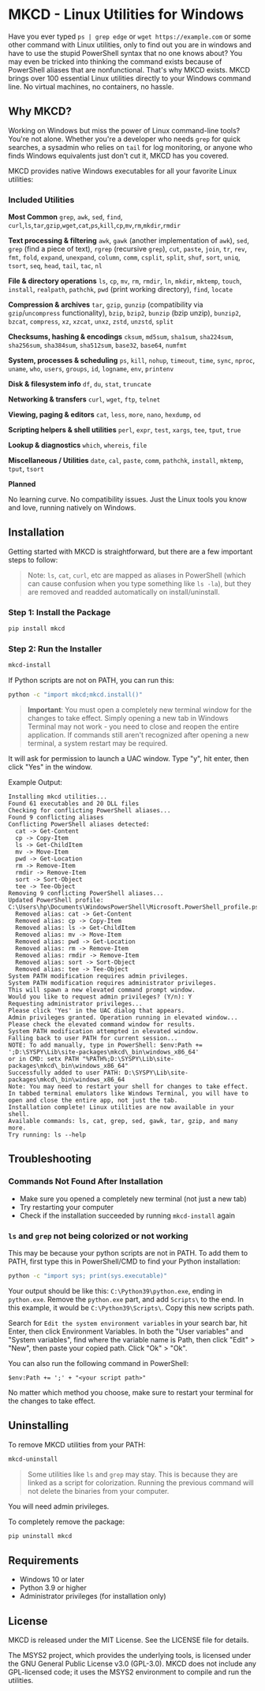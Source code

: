# MKCD - Linux Utilities for Windows

Have you ever typed `ps | grep edge` or `wget https://example.com` or some other command with Linux utilities, only to find out you are in windows and have to use the stupid PowerShell syntax that no one knows about? You may even be tricked into thinking the command exists because of PowerShell aliases that are nonfunctional. That's why MKCD exists. MKCD brings over 100 essential Linux utilities directly to your Windows command line. No virtual machines, no containers, no hassle.

## Why MKCD?

Working on Windows but miss the power of Linux command-line tools? You're not alone. Whether you're a developer who needs `grep` for quick searches, a sysadmin who relies on `tail` for log monitoring, or anyone who finds Windows equivalents just don't cut it, MKCD has you covered.

MKCD provides native Windows executables for all your favorite Linux utilities:

### Included Utilities

**Most Common** `grep`, `awk`, `sed`, `find`, `curl`,`ls`,`tar`,`gzip`,`wget`,`cat`,`ps`,`kill`,`cp`,`mv`,`rm`,`mkdir`,`rmdir`

**Text processing & filtering** `awk`, `gawk` (another implementation of `awk`), `sed`, `grep` (find a piece of text), `rgrep` (recursive `grep`), `cut`, `paste`, `join`, `tr`, `rev`, `fmt`, `fold`, `expand`, `unexpand`, `column`, `comm`, `csplit`, `split`, `shuf`, `sort`, `uniq`, `tsort`, `seq`, `head`, `tail`, `tac`, `nl`

**File & directory operations** `ls`, `cp`, `mv`, `rm`, `rmdir`, `ln`, `mkdir`, `mktemp`, `touch`, `install`, `realpath`, `pathchk`, `pwd` (print working directory), `find`, `locate`

**Compression & archives** `tar`, `gzip`, `gunzip` (compatibility via `gzip`/`uncompress` functionality), `bzip`, `bzip2`, `bunzip` (bzip unzip), `bunzip2`, `bzcat`,  `compress`, `xz`, `xzcat`, `unxz`, `zstd`, `unzstd`, `split`

**Checksums, hashing & encodings** `cksum`, `md5sum`, `sha1sum`, `sha224sum`, `sha256sum`, `sha384sum`, `sha512sum`, `base32`, `base64`, `numfmt`

**System, processes & scheduling** `ps`, `kill`, `nohup`, `timeout`, `time`, `sync`, `nproc`, `uname`, `who`, `users`, `groups`, `id`, `logname`, `env`, `printenv`

**Disk & filesystem info** `df`, `du`, `stat`, `truncate`

**Networking & transfers** `curl`, `wget`, `ftp`, `telnet`

**Viewing, paging & editors** `cat`, `less`, `more`, `nano`, `hexdump`, `od`

**Scripting helpers & shell utilities** `perl`, `expr`, `test`, `xargs`, `tee`, `tput`, `true`

**Lookup & diagnostics** `which`, `whereis`, `file`

**Miscellaneous / Utilities** `date`, `cal`, `paste`, `comm`, `pathchk`, `install`, `mktemp`, `tput`, `tsort`

**Planned** 

No learning curve. No compatibility issues. Just the Linux tools you know and love, running natively on Windows.

## Installation

Getting started with MKCD is straightforward, but there are a few important steps to follow:
> Note: `ls`, `cat`, `curl`, etc are mapped as aliases in PowerShell (which can cause confusion when you type something like `ls -la`), but they are removed and readded automatically on install/uninstall.

### Step 1: Install the Package

```bash
pip install mkcd
```

### Step 2: Run the Installer

```bash
mkcd-install
```

If Python scripts are not on PATH, you can run this:

```bash
python -c "import mkcd;mkcd.install()"
```

> **Important**: You must open a completely new terminal window for the changes to take effect. Simply opening a new tab in Windows Terminal may not work - you need to close and reopen the entire application.
> If commands still aren't recognized after opening a new terminal, a system restart may be required.

It will ask for permission to launch a UAC window. Type "y", hit enter, then click "Yes" in the window.

Example Output:

```plaintext
Installing mkcd utilities...
Found 61 executables and 20 DLL files
Checking for conflicting PowerShell aliases...
Found 9 conflicting aliases
Conflicting PowerShell aliases detected:
  cat -> Get-Content
  cp -> Copy-Item
  ls -> Get-ChildItem
  mv -> Move-Item
  pwd -> Get-Location
  rm -> Remove-Item
  rmdir -> Remove-Item
  sort -> Sort-Object
  tee -> Tee-Object
Removing 9 conflicting PowerShell aliases...
Updated PowerShell profile: C:\Users\hp\Documents\WindowsPowerShell\Microsoft.PowerShell_profile.ps1
  Removed alias: cat -> Get-Content
  Removed alias: cp -> Copy-Item
  Removed alias: ls -> Get-ChildItem
  Removed alias: mv -> Move-Item
  Removed alias: pwd -> Get-Location
  Removed alias: rm -> Remove-Item
  Removed alias: rmdir -> Remove-Item
  Removed alias: sort -> Sort-Object
  Removed alias: tee -> Tee-Object
System PATH modification requires admin privileges.
System PATH modification requires administrator privileges.
This will spawn a new elevated command prompt window.
Would you like to request admin privileges? (Y/n): Y
Requesting administrator privileges...
Please click 'Yes' in the UAC dialog that appears.
Admin privileges granted. Operation running in elevated window...
Please check the elevated command window for results.
System PATH modification attempted in elevated window.
Falling back to user PATH for current session...
NOTE: To add manually, type in PowerShell: $env:Path += ';D:\SYSPY\Lib\site-packages\mkcd\_bin\windows_x86_64'
or in CMD: setx PATH "%PATH%;D:\SYSPY\Lib\site-packages\mkcd\_bin\windows_x86_64"
Successfully added to user PATH: D:\SYSPY\Lib\site-packages\mkcd\_bin\windows_x86_64
Note: You may need to restart your shell for changes to take effect. In tabbed terminal emulators like Windows Terminal, you will have to open and close the entire app, not just the tab.
Installation complete! Linux utilities are now available in your shell.
Available commands: ls, cat, grep, sed, gawk, tar, gzip, and many more.
Try running: ls --help
```

## Troubleshooting

### Commands Not Found After Installation

- Make sure you opened a completely new terminal (not just a new tab)
- Try restarting your computer
- Check if the installation succeeded by running `mkcd-install` again

### `ls` and `grep` not being colorized or not working

This may be because your python scripts are not in PATH. To add them to PATH, first type this in PowerShell/CMD to find your Python installation:

```bash
python -c "import sys; print(sys.executable)"
```

Your output should be like this: `C:\Python39\python.exe`, ending in `python.exe`. Remove the `python.exe` part, and add `Scripts\` to the end. In this example, it would be `C:\Python39\Scripts\`. Copy this new scripts path.

Search for `Edit the system environment variables` in your search bar, hit Enter, then click Environment Variables. In both the "User variables" and "System variables",  find where the variable name is Path, then click "Edit" > "New", then paste your copied path. Click "Ok" > "Ok".

You can also run the following command in PowerShell:

```pwsh
$env:Path += ';' + "<your script path>"
```

No matter which method you choose, make sure to restart your terminal for the changes to take effect.

## Uninstalling

To remove MKCD utilities from your PATH:

```bash
mkcd-uninstall
```

> Some utilities like `ls` and `grep` may stay. This is because they are linked as a script for colorization.
> Running the previous command will not delete the binaries from your computer.

You will need admin privileges.

To completely remove the package:

```bash
pip uninstall mkcd
```

## Requirements

- Windows 10 or later
- Python 3.9 or higher
- Administrator privileges (for installation only)

## License

MKCD is released under the MIT License. See the LICENSE file for details.

The MSYS2 project, which provides the underlying tools, is licensed under the GNU General Public License v3.0 (GPL-3.0). MKCD does not include any GPL-licensed code; it uses the MSYS2 environment to compile and run the utilities.
